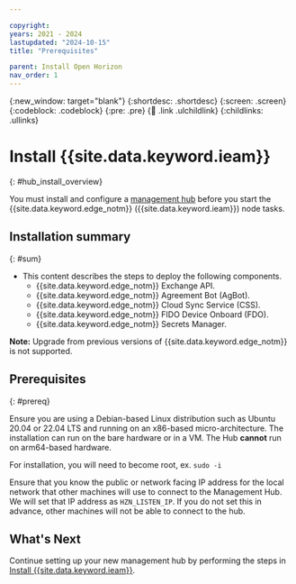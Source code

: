 ```yaml
---

copyright:
years: 2021 - 2024
lastupdated: "2024-10-15"
title: "Prerequisites"

parent: Install Open Horizon
nav_order: 1
---
```


{:new_window: target="blank"}
{:shortdesc: .shortdesc}
{:screen: .screen}
{:codeblock: .codeblock}
{:pre: .pre}
{:child: .link .ulchildlink}
{:childlinks: .ullinks}

# Install {{site.data.keyword.ieam}}
{: #hub_install_overview}

You must install and configure a [management hub](../hub/overview.md) before you start the {{site.data.keyword.edge_notm}} ({{site.data.keyword.ieam}}) node tasks.

## Installation summary
{: #sum}

* This content describes the steps to deploy the following components.
  * {{site.data.keyword.edge_notm}} Exchange API.
  * {{site.data.keyword.edge_notm}} Agreement Bot (AgBot).
  * {{site.data.keyword.edge_notm}} Cloud Sync Service (CSS).
  * {{site.data.keyword.edge_notm}} FIDO Device Onboard (FDO).
  * {{site.data.keyword.edge_notm}} Secrets Manager.

**Note:** Upgrade from previous versions of {{site.data.keyword.edge_notm}} is not supported.

## Prerequisites
{: #prereq}

Ensure you are using a Debian-based Linux distribution such as Ubuntu 20.04 or 22.04 LTS and running on an x86-based micro-architecture. The installation can run on the bare hardware or in a VM.  The Hub **cannot** run on arm64-based hardware.

For installation, you will need to become root, ex. `sudo -i`

Ensure that you know the public or network facing IP address for the local network that other machines will use to connect to the Management Hub. We will set that IP address as `HZN_LISTEN_IP`. If you do not set this in advance, other machines will not be able to connect to the hub.

## What's Next

Continue setting up your new management hub by performing the steps in [Install {{site.data.keyword.ieam}}](online_installation.md).
